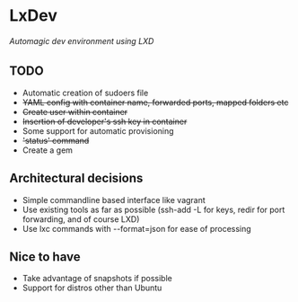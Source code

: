 # LxDev
###### Automagic dev environment using LXD

## TODO
* Automatic creation of sudoers file
* ~~YAML config with container name, forwarded ports, mapped folders etc~~
* ~~Create user within container~~
* ~~Insertion of developer's ssh key in container~~
* Some support for automatic provisioning
* ~~'status' command~~
* Create a gem

## Architectural decisions
* Simple commandline based interface like vagrant
* Use existing tools as far as possible (ssh-add -L for keys, redir for port forwarding, and of course LXD)
* Use lxc commands with --format=json for ease of processing

## Nice to have
* Take advantage of snapshots if possible
* Support for distros other than Ubuntu

